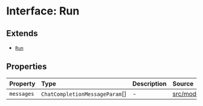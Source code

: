 # Interface: Run

## Extends

- [`Run`](../../Base/interfaces/Run.md)

## Properties

| Property | Type | Description | Source |
| :------ | :------ | :------ | :------ |
| `messages` | `ChatCompletionMessageParam`[] | - | [src/model/types.ts:51](https://github.com/dexaai/llm-tools/blob/5018eae/src/model/types.ts#L51) |
